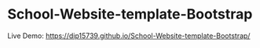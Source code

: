 # School-Website-template-Bootstrap

Live Demo: https://dip15739.github.io/School-Website-template-Bootstrap/
